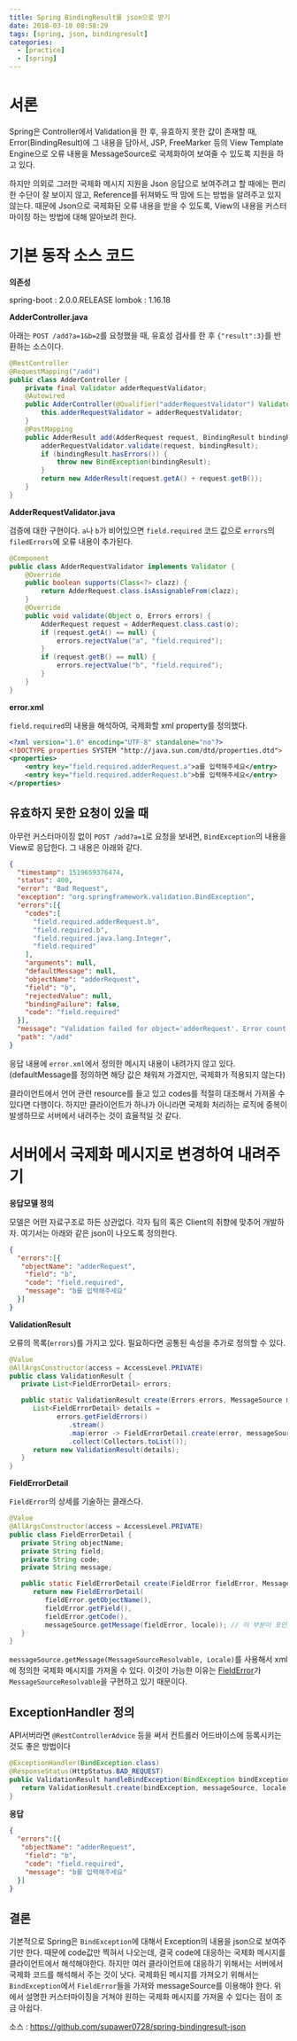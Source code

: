```yaml
---
title: Spring BindingResult를 json으로 받기
date: 2018-03-10 08:58:29
tags: [spring, json, bindingresult]
categories: 
  - [practice]
  - [spring]
---
```


# 서론

Spring은 Controller에서 Validation을 한 후, 유효하지 못한 값이 존재할 때, Error(BindingResult)에 그 내용을 담아서, JSP, FreeMarker 등의 View Template Engine으로 오류 내용을 MessageSource로 국제화하여 보여줄 수 있도록 지원을 하고 있다.

하지만 의외로 그러한 국제화 메시지 지원을 Json 응답으로 보여주려고 할 때에는 편리한 수단이 잘 보이지 않고, Reference를 뒤져봐도 딱 맘에 드는 방법을 알려주고 있지 않는다. 때문에 Json으로 국제화된 오류 내용을 받을 수 있도록, View의 내용을 커스터마이징 하는 방법에 대해 알아보려 한다.

<!-- more -->

# 기본 동작 소스 코드

**의존성**

spring-boot : 2.0.0.RELEASE
lombok : 1.16.18

**AdderController.java**

아래는 `POST /add?a=1&b=2`를 요청했을 때, 유효성 검사를 한 후 `{"result":3}`를 반환하는 소스이다.

```java
@RestController
@RequestMapping("/add")
public class AdderController {
    private final Validator adderRequestValidator;
    @Autowired
    public AdderController(@Qualifier("adderRequestValidator") Validator adderRequestValidator) {
        this.adderRequestValidator = adderRequestValidator;
    }
    @PostMapping
    public AdderResult add(AdderRequest request, BindingResult bindingResult) throws BindException {
        adderRequestValidator.validate(request, bindingResult);
        if (bindingResult.hasErrors()) {
            throw new BindException(bindingResult);
        }
        return new AdderResult(request.getA() + request.getB());
    }
}
```

**AdderRequestValidator.java**

검증에 대한 구현이다. `a`나 `b`가 비어있으면 `field.required` 코드 값으로 `errors`의 `filedErrors`에 오류 내용이 추가된다.

```java
@Component
public class AdderRequestValidator implements Validator {
    @Override
    public boolean supports(Class<?> clazz) {
        return AdderRequest.class.isAssignableFrom(clazz);
    }
    @Override
    public void validate(Object o, Errors errors) {
        AdderRequest request = AdderRequest.class.cast(o);
        if (request.getA() == null) {
            errors.rejectValue("a", "field.required");
        }
        if (request.getB() == null) {
            errors.rejectValue("b", "field.required");
        }
    }
}
```

**error.xml**

`field.required`의 내용을 해석하여, 국제화할 xml property를 정의했다.

```xml
<?xml version="1.0" encoding="UTF-8" standalone="no"?>
<!DOCTYPE properties SYSTEM "http://java.sun.com/dtd/properties.dtd">
<properties>
    <entry key="field.required.adderRequest.a">a를 입력해주세요</entry>
    <entry key="field.required.adderRequest.b">b를 입력해주세요</entry>
</properties>
```

## 유효하지 못한 요청이 있을 때

아무런 커스터마이징 없이 `POST /add?a=1`로 요청을 보내면, `BindException`의 내용을 View로 응답한다.
그 내용은 아래와 같다.

```json
{
  "timestamp": 1519659376474,
  "status": 400,
  "error": "Bad Request",
  "exception": "org.springframework.validation.BindException",
  "errors":[{
    "codes":[
      "field.required.adderRequest.b",
      "field.required.b",
      "field.required.java.lang.Integer",
      "field.required"
    ],
    "arguments": null,
    "defaultMessage": null,
    "objectName": "adderRequest",
    "field": "b",
    "rejectedValue": null,
    "bindingFailure": false,
    "code": "field.required"
  }],
  "message": "Validation failed for object='adderRequest'. Error count: 1",
  "path": "/add"
}
```

응답 내용에 `error.xml`에서 정의한 메시지 내용이 내려가지 않고 있다.
(defaultMessage를 정의하면 해당 값은 채워져 가겠지만, 국제화가 적용되지 않는다)

클라이언트에서 언어 관련 resource를 들고 있고 codes를 적절히 대조해서 가져올 수 있다면 다행이다.
하지만 클라이언트가 하나가 아니라면 국제화 처리하는 로직에 중복이 발생하므로 서버에서 내려주는 것이 효율적일 것 같다.

# 서버에서 국제화 메시지로 변경하여 내려주기

**응답모델 정의**

모델은 어떤 자료구조로 하든 상관없다. 각자 팀의 혹은 Client의 취향에 맞추어 개발하자.
여기서는 아래와 같은 json이 나오도록 정의한다.

```json
{
  "errors":[{
   "objectName": "adderRequest",
    "field": "b",
    "code": "field.required",
    "message": "b를 입력해주세요"
  }]
}
```

**ValidationResult**

오류의 목록(`errors`)를 가지고 있다. 필요하다면 공통된 속성을 추가로 정의할 수 있다.

```java
@Value
@AllArgsConstructor(access = AccessLevel.PRIVATE)
public class ValidationResult {
   private List<FieldErrorDetail> errors;

   public static ValidationResult create(Errors errors, MessageSource messageSource, Locale locale) {
      List<FieldErrorDetail> details =
            errors.getFieldErrors()
               .stream()
               .map(error -> FieldErrorDetail.create(error, messageSource, locale))
               .collect(Collectors.toList());
      return new ValidationResult(details);
   }
}
```

**FieldErrorDetail**

`FieldError`의 상세를 기술하는 클래스다.

```java
@Value
@AllArgsConstructor(access = AccessLevel.PRIVATE)
public class FieldErrorDetail {
   private String objectName;
   private String field;
   private String code;
   private String message;

   public static FieldErrorDetail create(FieldError fieldError, MessageSource messageSource, Locale locale) {
      return new FieldErrorDetail(
         fieldError.getObjectName(),
         fieldError.getField(),
         fieldError.getCode(),
         messageSource.getMessage(fieldError, locale)); // 이 부분이 포인트
   }
}
```
`messageSource.getMessage(MessageSourceResolvable, Locale)`를 사용해서 xml에 정의한 국제화 메시지를 가져올 수 있다.
이것이 가능한 이유는 [FieldError](https://docs.spring.io/spring-framework/docs/current/javadoc-api/org/springframework/validation/FieldError.html)가 `MessageSourceResolvable`을 구현하고 있기 때문이다.

## ExceptionHandler 정의

API서버라면 `@RestControllerAdvice` 등을 써서 컨트롤러 어드바이스에 등록시키는 것도 좋은 방법이다

```java
@ExceptionHandler(BindException.class)
@ResponseStatus(HttpStatus.BAD_REQUEST)
public ValidationResult handleBindException(BindException bindException, Locale locale) {
   return ValidationResult.create(bindException, messageSource, locale);
}
```

**응답**

```json
{
  "errors":[{
   "objectName": "adderRequest",
    "field": "b",
    "code": "field.required",
    "message": "b를 입력해주세요"
  }]
}
```
## 결론

기본적으로 Spring은 `BindException`에 대해서 Exception의 내용을 json으로 보여주기만 한다. 때문에 code값만 찍혀서 나오는데, 결국 code에 대응하는 국제화 메시지를 클라이언트에서 해석해야한다. 하지만 여러 클라이언트에 대응하기 위해서는 서버에서 국제화 코드를 해석해서 주는 것이 낫다.
국제화된 메시지를 가져오기 위해서는 `BindException`에서 `FieldError`들을 가져와 messageSource를 이용해야 한다. 위에서 설명한 커스터마이징을 거쳐야 원하는 국제화 메시지를 가져올 수 있다는 점이 조금 아쉽다.

소스 : https://github.com/supawer0728/spring-bindingresult-json